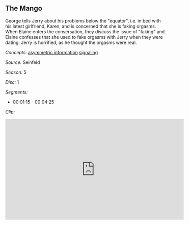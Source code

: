 ## The Mango

George tells Jerry about his problems below the "equator", i.e. in bed with his latest girlfriend, Karen, and is concerned that she is faking orgasms. When Elaine enters the conversation, they discuss the issue of "faking" and Elaine confesses that she used to fake orgasms with Jerry when they were dating. Jerry is horrified, as he thought the orgasms were real.

*Concepts:*
[asymmetric information](/concept/asymmetric-information/)
[signaling](/concept/signaling/)

*Source:* Seinfeld

*Season:* 5

*Disc:* 1

*Segments:*

 * 00:01:15 - 00:04:25

*Clip:*

<iframe width="560" height="315" src="https://criticalcommons.org/embed?m=aT247bq9H" frameborder="0" allowfullscreen></iframe>
